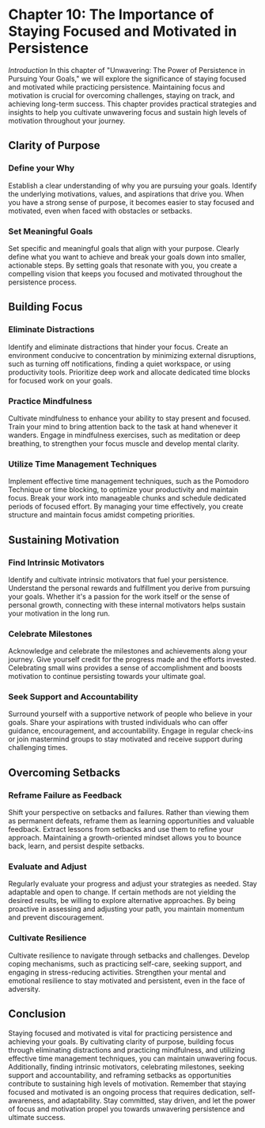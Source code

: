 Chapter 10: The Importance of Staying Focused and Motivated in Persistence
==========================================================================

*Introduction* In this chapter of "Unwavering: The Power of Persistence in Pursuing Your Goals," we will explore the significance of staying focused and motivated while practicing persistence. Maintaining focus and motivation is crucial for overcoming challenges, staying on track, and achieving long-term success. This chapter provides practical strategies and insights to help you cultivate unwavering focus and sustain high levels of motivation throughout your journey.

Clarity of Purpose
------------------

### Define your Why

Establish a clear understanding of why you are pursuing your goals. Identify the underlying motivations, values, and aspirations that drive you. When you have a strong sense of purpose, it becomes easier to stay focused and motivated, even when faced with obstacles or setbacks.

### Set Meaningful Goals

Set specific and meaningful goals that align with your purpose. Clearly define what you want to achieve and break your goals down into smaller, actionable steps. By setting goals that resonate with you, you create a compelling vision that keeps you focused and motivated throughout the persistence process.

Building Focus
--------------

### Eliminate Distractions

Identify and eliminate distractions that hinder your focus. Create an environment conducive to concentration by minimizing external disruptions, such as turning off notifications, finding a quiet workspace, or using productivity tools. Prioritize deep work and allocate dedicated time blocks for focused work on your goals.

### Practice Mindfulness

Cultivate mindfulness to enhance your ability to stay present and focused. Train your mind to bring attention back to the task at hand whenever it wanders. Engage in mindfulness exercises, such as meditation or deep breathing, to strengthen your focus muscle and develop mental clarity.

### Utilize Time Management Techniques

Implement effective time management techniques, such as the Pomodoro Technique or time blocking, to optimize your productivity and maintain focus. Break your work into manageable chunks and schedule dedicated periods of focused effort. By managing your time effectively, you create structure and maintain focus amidst competing priorities.

Sustaining Motivation
---------------------

### Find Intrinsic Motivators

Identify and cultivate intrinsic motivators that fuel your persistence. Understand the personal rewards and fulfillment you derive from pursuing your goals. Whether it's a passion for the work itself or the sense of personal growth, connecting with these internal motivators helps sustain your motivation in the long run.

### Celebrate Milestones

Acknowledge and celebrate the milestones and achievements along your journey. Give yourself credit for the progress made and the efforts invested. Celebrating small wins provides a sense of accomplishment and boosts motivation to continue persisting towards your ultimate goal.

### Seek Support and Accountability

Surround yourself with a supportive network of people who believe in your goals. Share your aspirations with trusted individuals who can offer guidance, encouragement, and accountability. Engage in regular check-ins or join mastermind groups to stay motivated and receive support during challenging times.

Overcoming Setbacks
-------------------

### Reframe Failure as Feedback

Shift your perspective on setbacks and failures. Rather than viewing them as permanent defeats, reframe them as learning opportunities and valuable feedback. Extract lessons from setbacks and use them to refine your approach. Maintaining a growth-oriented mindset allows you to bounce back, learn, and persist despite setbacks.

### Evaluate and Adjust

Regularly evaluate your progress and adjust your strategies as needed. Stay adaptable and open to change. If certain methods are not yielding the desired results, be willing to explore alternative approaches. By being proactive in assessing and adjusting your path, you maintain momentum and prevent discouragement.

### Cultivate Resilience

Cultivate resilience to navigate through setbacks and challenges. Develop coping mechanisms, such as practicing self-care, seeking support, and engaging in stress-reducing activities. Strengthen your mental and emotional resilience to stay motivated and persistent, even in the face of adversity.

Conclusion
----------

Staying focused and motivated is vital for practicing persistence and achieving your goals. By cultivating clarity of purpose, building focus through eliminating distractions and practicing mindfulness, and utilizing effective time management techniques, you can maintain unwavering focus. Additionally, finding intrinsic motivators, celebrating milestones, seeking support and accountability, and reframing setbacks as opportunities contribute to sustaining high levels of motivation. Remember that staying focused and motivated is an ongoing process that requires dedication, self-awareness, and adaptability. Stay committed, stay driven, and let the power of focus and motivation propel you towards unwavering persistence and ultimate success.
